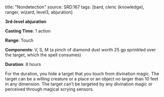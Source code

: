 title: "Nondetection"
source: SRD.167
tags: [bard, cleric (knowledge), ranger, wizard, level3, abjuration]

**3rd-level abjuration**

**Casting Time**: 1 action

**Range**: Touch

**Components**: V, S, M (a pinch of diamond dust worth 25 gp sprinkled over the target, which the spell consumes)

**Duration**: 8 hours

For the duration, you hide a target that you touch from divination magic. The target can be a willing creature or a place or an object no larger than 10 feet in any dimension. The target can’t be targeted by any divination magic or perceived through magical scrying sensors.

